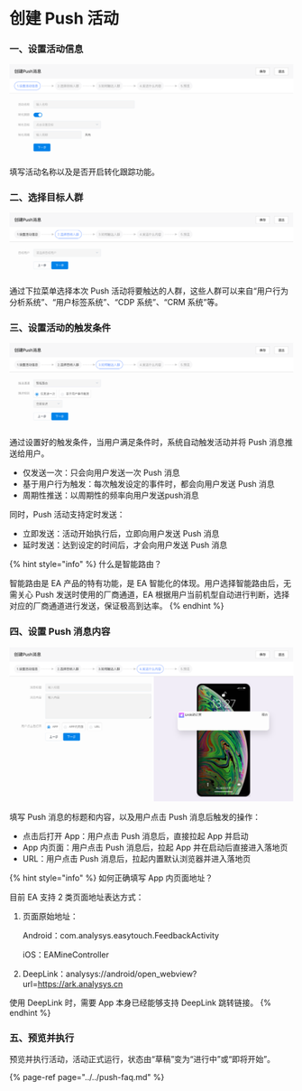 # 创建 Push 活动

### 一、设置活动信息

![&#x7B2C;&#x4E00;&#x6B65;&#xFF1A;&#x8BBE;&#x7F6E;&#x6D3B;&#x52A8;&#x4FE1;&#x606F;](../../.gitbook/assets/image%20%2810%29.png)

填写活动名称以及是否开启转化跟踪功能。

### 二、选择目标人群

![&#x7B2C;&#x4E8C;&#x6B65;&#xFF1A;&#x9009;&#x62E9;&#x76EE;&#x6807;&#x4EBA;&#x7FA4;](../../.gitbook/assets/image%20%282%29.png)

通过下拉菜单选择本次 Push 活动将要触达的人群，这些人群可以来自“用户行为分析系统”、“用户标签系统”、“CDP 系统”、“CRM 系统”等。

### 三、设置活动的触发条件

![&#x7B2C;&#x4E09;&#x6B65;&#xFF1A;&#x8BBE;&#x7F6E;&#x6D3B;&#x52A8;&#x89E6;&#x53D1;&#x6761;&#x4EF6;](../../.gitbook/assets/image%20%2822%29.png)

通过设置好的触发条件，当用户满足条件时，系统自动触发活动并将 Push 消息推送给用户。

* 仅发送一次：只会向用户发送一次 Push 消息
* 基于用户行为触发：每次触发设定的事件时，都会向用户发送 Push 消息
* 周期性推送：以周期性的频率向用户发送push消息

同时，Push 活动支持定时发送：

* 立即发送：活动开始执行后，立即向用户发送 Push 消息
* 延时发送：达到设定的时间后，才会向用户发送 Push 消息

{% hint style="info" %}
什么是智能路由？

智能路由是 EA 产品的特有功能，是 EA 智能化的体现。用户选择智能路由后，无需关心 Push 发送时使用的厂商通道，EA 根据用户当前机型自动进行判断，选择对应的厂商通道进行发送，保证极高到达率。
{% endhint %}

### 四、设置 Push 消息内容

![&#x7B2C;&#x56DB;&#x6B65;&#xFF1A;&#x8BBE;&#x7F6E;&#x6D88;&#x606F;&#x5185;&#x5BB9;](../../.gitbook/assets/image%20%2830%29.png)

填写 Push 消息的标题和内容，以及用户点击 Push 消息后触发的操作：

* 点击后打开 App：用户点击 Push 消息后，直接拉起 App 并启动
* App 内页面：用户点击 Push 消息后，拉起 App 并在启动后直接进入落地页
* URL：用户点击 Push 消息后，拉起内置默认浏览器并进入落地页

{% hint style="info" %}
如何正确填写 App 内页面地址？

目前 EA 支持 2 类页面地址表达方式：

1. 页面原始地址：

   Android：com.analysys.easytouch.FeedbackActivity

   iOS：EAMineController

2. DeepLink：analysys://android/open\_webview?url=https://ark.analysys.cn

使用 DeepLink 时，需要 App 本身已经能够支持 DeepLink 跳转链接。
{% endhint %}

### 五、预览并执行

预览并执行活动，活动正式运行，状态由“草稿”变为“进行中”或“即将开始”。

{% page-ref page="../../push-faq.md" %}



